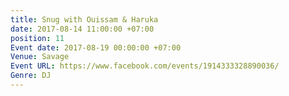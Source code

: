 ```yaml
---
title: Snug with Ouissam & Haruka
date: 2017-08-14 11:00:00 +07:00
position: 11
Event date: 2017-08-19 00:00:00 +07:00
Venue: Savage
Event URL: https://www.facebook.com/events/1914333328890036/
Genre: DJ
---
```


